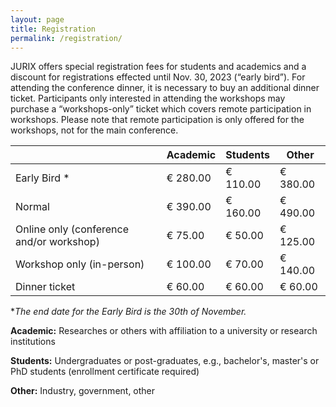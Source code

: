 ```yaml
---
layout: page
title: Registration
permalink: /registration/
---
```


JURIX offers special registration fees for students and academics and a discount for registrations effected until Nov. 30, 2023 (“early bird”). For attending the conference dinner, it is necessary to buy an additional dinner ticket. Participants only interested in attending the workshops may purchase a “workshops-only” ticket which covers remote participation in workshops. Please note that remote participation is only offered for the workshops, not for the main conference.

|                                          | Academic | Students | Other    |
| ---------------------------------------- | -------- | -------- | -------- |
| Early Bird *                             | € 280.00 | € 110.00 | € 380.00 |
| Normal                                   | € 390.00 | € 160.00 | € 490.00 |
| Online only (conference and/or workshop) | € 75.00  | € 50.00  | € 125.00 |
| Workshop only (in-person)                | € 100.00 | € 70.00  | € 140.00 |
| Dinner ticket                            | € 60.00  | € 60.00  | € 60.00  |

**The end date for the Early Bird is the 30th of November.*

**Academic:** Researches or others with affiliation to a university or research institutions

**Students:** Undergraduates or post-graduates, e.g., bachelor's, master's or PhD students (enrollment certificate required)

**Other:** Industry, government, other
